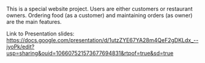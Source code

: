 This is a special website project.
Users are either customers or restaurant owners.
Ordering food (as a customer) and maintaining orders (as owner) are the main features.

Link to Presentation slides:
https://docs.google.com/presentation/d/1utzZYE67YA28m4QeF2gDKLdx_--jyoPk/edit?usp=sharing&ouid=106607521573677694831&rtpof=true&sd=true
